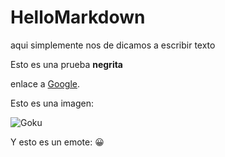 # HelloMarkdown

aqui simplemente nos de dicamos a escribir texto

Esto es una prueba **negrita**

enlace a  [Google](https://www.es).

Esto es una imagen:

![Goku](https://i0.wp.com/codigoespagueti.com/wp-content/uploads/2021/07/goku-toei-animation.jpg?resize=1280%2C720&quality=80&ssl=1)


Y esto es un emote:  :grinning: